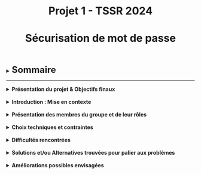 <div align="center"><h1>Projet 1 - TSSR 2024</h1></div>
<div align="center"><h1>Sécurisation de mot de passe</h1></div>
<br>
<br>


<details>

<summary><strong><font size="+2">Sommaire</font></strong></summary>

- <b><i>Présentation du projet & Objectifs finaux</i></b>
  
- <b><i>Introduction : Mise en contexte</i></b>

- <b><i>Présentation des membres du groupe et de leur rôles</i></b>

- <b><i>Choix techniques et contraintes</i></b>

- <b><i>Difficultés rencontrées</i></b>

- <b><i>Solutions et/ou Alternatives trouvées pour palier aux problèmes</i></b>

- <b><i>Améliorations possibles envisagées</i></b>

</details>

<HR>

<details>

<summary><strong>Présentation du projet & Objectifs finaux</strong></summary>
  
   
##### Objectif principal :
Effectuer une attaque par dictionnaire pour tester la robustesse du mot de passe d’un fichier zippé chiffré sur un serveur Les logiciels John the Ripper ou Hashcat doivent être utilisés Serveur : Windows Server 2022 Client : Ubuntu 22.04 LTS
   

##### Objectif secondaire :
Effectuer une attaque sur un compte local du serveur
   

##### Les livrables

- Les livrables sont les résultats ou les produits finaux du projet qui sont livrés au client ou aux parties prenantes. Ils peuvent inclure rapports, documents, logiciels, etc ...
<br>

- Ils sont disponibles sur la plateforme GitHub, un dépôt a été créé à cet effet : [TSSR-2402-P1-G1](https://github.com/WildCodeSchool/TSSR-2402-P1-G1-SecurisationDeMotDePasse)

</details>

<br>

<details>

<summary><strong>Introduction : Mise en contexte</strong></summary>

> Dans un contexte actuel, il est devenu de plus en plus indispensable de protéger nos données de la manière la plus efficace qui soit.
> L'objectif de ce projet est avant tout de démontrer qu'un mot de passe simple est vulnérable, que le hack de mots de passe est malheureusement à la portée de tous, et enfin, de proposer des solutions pour complexifier l'accès à vos données par des personnes tierces.

</details>

<br>

<details>

<summary><strong>Présentation des membres du groupe et de leur rôles</strong></summary>

##### Le Projet est composé de :
- **Grégory**
- **Maxime**
- **Alexandre**
- **Thomas**
- **Franck**


###### Rôle du Scrum Master (SM) :

Le SM est le garant de la bonne application de la méthode Scrum. Il est responsable de la communication entre les membres de l'équipe et de la bonne réalisation des tâches.

###### Rôle du Product Owner (PO) :

Le PO est le représentant du client. Il est responsable de la définition des besoins et de la priorisation des tâches. Il est le garant de la qualité du produit final.

###### Sont nommés pour la première semaine de Projet (Sprint 1) :

- SM : **Alexandre**
- PO : **Thomas**

###### Sont nommés pour la seconde semaine de Projet (Sprint 2) :

- SM : **Maxime**
- PO : **Grégory**


###### Attribution des tâches/activités par membre :

 - **Grégory** : Gestion des VM
 - **Maxime** : Installation de [JohnTheRipper](https://github.com/openwall/john) + Documentation `User_Guide.md`
 - **Alexandre** : Aide sur les différentes autres tâches + Open SSH
 - **Thomas** : Mise en forme des documentations et en charge des respositorys sur le GitHub de la WCS
 - **Franck** : Vérification du bon fonctionnement des programmes du projet

</details>

<br>

<details>

<summary><strong>Choix techniques et contraintes</strong></summary>
<br>

Le client est sous OS [Ubuntu 22.04 LTS](https://releases.ubuntu.com/jammy/)
  - Nom : `CLILIN01`
  - Compte Utilisateur : `wilder`
  - Mot de passe : `Azerty1*`
  - Adresse IP fixe : `172.16.10.20/24`

Le Serveur est sous OS [Windows Server 2022](https://www.microsoft.com/fr-fr/evalcenter/download-windows-server-2022)

  - Nom : `SRVWIN01`
  - Compte : `Administrator`
  - Mot de passe : `Azerty1*`
  - Adresse IP fixe : `172.16.10.10/24`

</details>

<br>

<details>

<summary><strong>Difficultés rencontrées</strong></summary>
<br>

- Installation de JohnTheRipper
- Installation de SSH
- Utilisation de JohnTheRipper et SSH

</details>

<br>

<details>

<summary><strong>Solutions et/ou Alternatives trouvées pour palier aux problèmes</strong></summary>



</details>

<br>

<details>

<summary><strong>Améliorations possibles envisagées</strong></summary>
<br>

***Script d'automatisation*** : Développer un script permettant de simplifier l'utilisation de John the Ripper et de SSH. 

***Interface Graphique (GUI)*** : Cette interface pourrait permettre aux utilisateurs de configurer les options de crack. 

***Intégration d'un Assistant IA*** : L'ajout d'un assistant basé sur l'intelligence artificielle pour guider l'utilisateur à travers le processus de configuration et d'utilisation de John the Ripper et SSH

</details>
